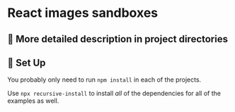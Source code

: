 # React images sandboxes

## :small_blue_diamond: More detailed description in project directories

## :small_orange_diamond: Set Up

You probably only need to run `npm install` in each of the projects.

Use `npx recursive-install` to install _all_ of the dependencies for all of the examples as well.
